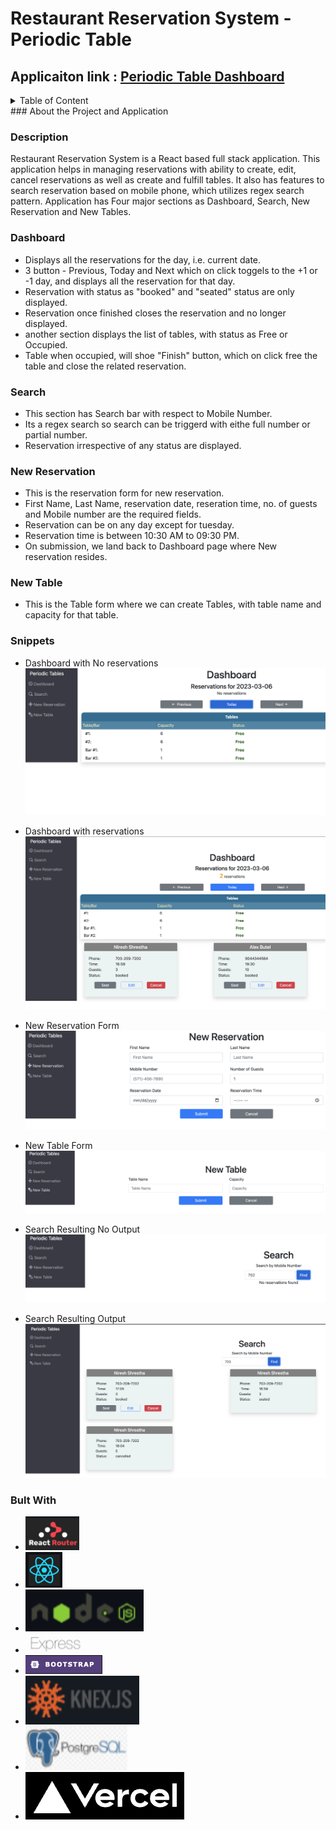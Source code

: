 # Restaurant Reservation System - Periodic Table
## Applicaiton link : [Periodic Table Dashboard](https://rss-restaurant-reservation-system-frontend.vercel.app/dashboard)

<details>
  <summary> Table of Content </summary>
  <ol>
    <li> <a href="#about-the-project-and-application">About The Project and Application</a></li>
    <li> <a href="#description">Description</a></li>
    <li> <a href="#dashboard">Dashboard</a></li>
    <li> <a href="#search">Search</a></li>
    <li> <a href="#new-reservation">New Reservation</a></li>
    <li> <a href="#new-table">New Table</a></li>
    <li> <a href="#snippets">Snippets</a></li>
    <li> <a href="#built-with">Built With</a></li>
  </ol>
</details>
### About the Project and Application

### Description
Restaurant Reservation System is a React based full stack application. This application helps in managing reservations with ability to create, edit, cancel reservations as well as create and fulfill tables. It also has features to search reservation based on mobile phone, which utilizes regex search pattern. 
Application has Four major sections as Dashboard, Search, New Reservation and New Tables.

### Dashboard
* Displays all the reservations for the day, i.e. current date.
* 3 button - Previous, Today and Next which on click toggels to the +1 or -1 day, and displays all the reservation for that day.
* Reservation with status as "booked" and "seated" status are only displayed. 
* Reservation once finished closes the reservation and no longer displayed.
* another section displays the list of tables, with status as Free or Occupied.
* Table when occupied, will shoe "Finish" button, which on click free the table and close the related reservation.

### Search
* This section has Search bar with respect to Mobile Number. 
* Its a regex search so search can be triggerd with eithe full number or partial number. 
* Reservation irrespective of any status are displayed.


### New Reservation
* This is the reservation form for new reservation. 
* First Name, Last Name, reservation date, reseration time, no. of guests and Mobile number are the required fields. 
* Reservation can be on any day except for tuesday. 
* Reservation time is between 10:30 AM to 09:30 PM.
* On submission, we land back to Dashboard page where New reservation resides. 

### New Table
* This is the Table form where we can create Tables, with table name and capacity for that table. 

### Snippets
* Dashboard with No reservations
![Dashboard with no Reservation](./front-end/src/imges/Dashboard_with_no_reservations.png)

* Dashboard with reservations
![Dashboard with Reservation](./front-end/src/imges/Dashboard_with_reservations.png)

* New Reservation Form
![New Reservation Form](./front-end/src/imges/NewReservation_LandingPage.png)

* New Table Form
![New Table Form](./front-end/src/imges/NewTable_Landingpage.png)


* Search Resulting No Output
![Search without result](./front-end/src/imges/Search_Landingpage_with_no_result.png)

* Search Resulting Output
![Search with result](./front-end/src/imges/Search_Landingpage_with_multiple_entries.png)


### Bult With
* [![React Router][React-router.com]][React-router-url]
* [![React][React.js]][React-url]
* [![Node][Node.js]][Node-url]
* [![Express][Express.js]][Express-url]
* [![Bootstrap][Bootstrap.com]][Bootstrap-url]
* [![Knex][Knex.org]][knex-url]
* [![PostgreSQL][PostgreSQL.org]][PostgreSQL-url]
* [![Vercel][Vercel.com]][Vercel-url]




[Bootstrap.com]: https://github.com/kneerace/RSS_restaurant_reservation_system/blob/main/front-end/src/imges/bootstrap.png
[Bootstrap-url]: https://getbootstrap.com
[React.js]: https://github.com/kneerace/RSS_restaurant_reservation_system/blob/main/front-end/src/imges/react.png
[React-url]: https://reactjs.org/
[React-router.com]: https://github.com/kneerace/RSS_restaurant_reservation_system/blob/main/front-end/src/imges/react-router.png
[React-router-url]: https://reactrouter.com/en/main
[Node.js]: https://github.com/kneerace/RSS_restaurant_reservation_system/blob/main/front-end/src/imges/node.png
[Node-url]: https://nodejs.org/en/
[Express.js]: https://github.com/kneerace/RSS_restaurant_reservation_system/blob/main/front-end/src/imges/Express.png
[Express-url]: https://expressjs.com/
[Knex.org]: https://github.com/kneerace/RSS_restaurant_reservation_system/blob/main/front-end/src/imges/Knex.png
[Knex-url]: https://knexjs.org/
[PostgreSQL.org]: https://github.com/kneerace/RSS_restaurant_reservation_system/blob/main/front-end/src/imges/PostgreSql.png
[PostgreSQL-url]: https://www.postgresql.org/
[Vercel.com]: https://github.com/kneerace/RSS_restaurant_reservation_system/blob/main/front-end/src/imges/vercel.png
[Vercel-url]: https://vercel.com/
